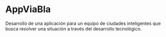 # AppViaBla
Desarrollo de una aplicación para un equipo de ciudades inteligentes que busca resolver una situación a través del desarrollo tecnológico.
